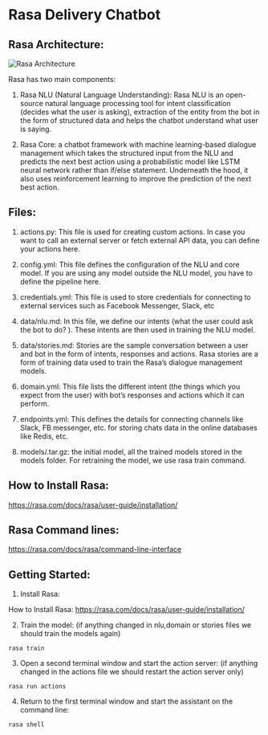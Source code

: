 # Rasa Delivery Chatbot
 
## Rasa Architecture:

![Rasa Architecture](https://github.com/RasaHQ/rasa-for-beginners/blob/master/images/bot_conversation.png?raw=true)

Rasa has two main components:

1. Rasa NLU (Natural Language Understanding): Rasa NLU is an open-source natural language processing tool for intent classification (decides what the user is asking), extraction of the entity from the bot in the form of structured data and helps the chatbot understand what user is saying.

2. Rasa Core: a chatbot framework with machine learning-based dialogue management which takes the structured input from the NLU and predicts the next best action using a probabilistic model like LSTM neural network rather than if/else statement. Underneath the hood,  it also uses reinforcement learning to improve the prediction of the next best action.

## Files: 

1. actions.py: This file is used for creating custom actions. In case you want to call an external server or fetch external API data, you can define your actions here.

2. config.yml: This file defines the configuration of the NLU and core model. If you are using any model outside the NLU model, you have to define the pipeline here.

3. credentials.yml: This file is used to store credentials for connecting to external services such as Facebook Messenger, Slack, etc

4. data/nlu.md: In this file, we define our intents (what the user could ask the bot to do? ).  These intents are then used in training the NLU model.

5. data/stories.md: Stories are the sample conversation between a user and bot in the form of intents, responses and actions. Rasa stories are a form of training data used to train the Rasa’s dialogue management models.

6. domain.yml: This file lists the different intent (the things which you expect from the user) with bot’s responses and actions which it can perform.

7. endpoints.yml: This defines the details for connecting channels like Slack, FB messenger, etc. for storing chats data in the online databases like Redis, etc.

8. models/<timestamps>.tar.gz: the initial model, all the trained models stored in the models folder. For retraining the model, we use rasa train command.


## How to Install Rasa:

https://rasa.com/docs/rasa/user-guide/installation/

## Rasa Command lines:

https://rasa.com/docs/rasa/command-line-interface


## Getting Started: 

1. Install Rasa:

How to Install Rasa: https://rasa.com/docs/rasa/user-guide/installation/

2. Train the model: (if anything changed in nlu,domain or stories files we should train the models again)

``rasa train``

3. Open a second terminal window and start the action server: (if anything changed in the actions file we should restart the action server only)

``rasa run actions``

4. Return to the first terminal window and start the assistant on the command line:

``rasa shell``
